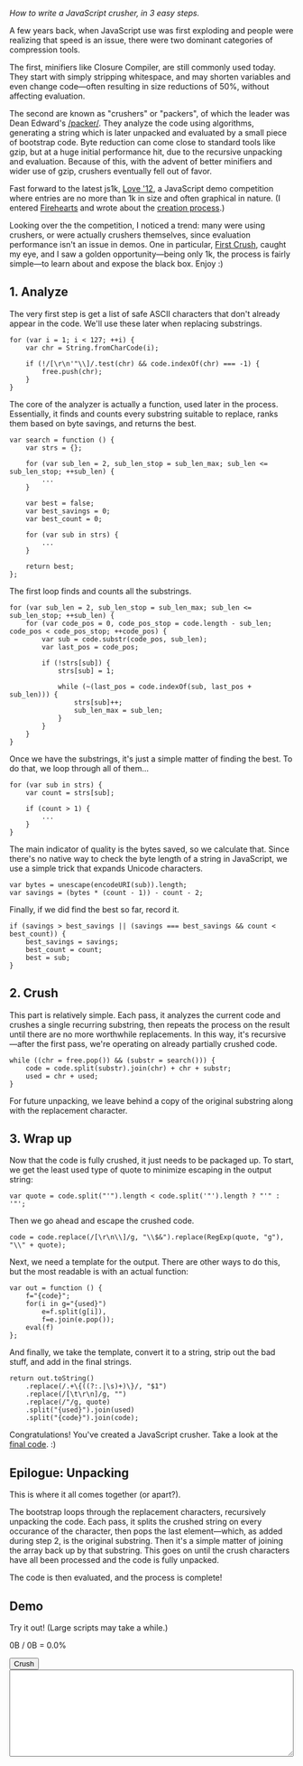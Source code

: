 *How to write a JavaScript crusher, in 3 easy steps.*

A few years back, when JavaScript use was first exploding and people were realizing that speed is an issue, there were two dominant categories of compression tools.

The first, minifiers like Closure Compiler, are still commonly used today. They start with simply stripping whitespace, and may shorten variables and even change code—often resulting in size reductions of 50%, without affecting evaluation.

The second are known as "crushers" or "packers", of which the leader was Dean Edward's [/packer/](http://dean.edwards.name/packer/). They analyze the code using algorithms, generating a string which is later unpacked and evaluated by a small piece of bootstrap code. Byte reduction can come close to standard tools like gzip, but at a huge initial performance hit, due to the recursive unpacking and evaluation. Because of this, with the advent of better minifiers and wider use of gzip, crushers eventually fell out of favor.

Fast forward to the latest js1k, [Love '12](http://js1k.com/2012-love/), a JavaScript demo competition where entries are no more than 1k in size and often graphical in nature. (I entered [Firehearts](http://js1k.com/2012-love/demo/1252) and wrote about the [creation process](/creating-firehearts).)

Looking over the the competition, I noticed a trend: many were using crushers, or were actually crushers themselves, since evaluation performance isn't an issue in demos. One in particular, [First Crush](http://js1k.com/2012-love/demo/1189), caught my eye, and I saw a golden opportunity—being only 1k, the process is fairly simple—to learn about and expose the black box. Enjoy :)

## 1. Analyze

The very first step is get a list of safe ASCII characters that don't already appear in the code. We'll use these later when replacing substrings.

	for (var i = 1; i < 127; ++i) {
		var chr = String.fromCharCode(i);
		
		if (!/[\r\n'"\\]/.test(chr) && code.indexOf(chr) === -1) {
			free.push(chr);
		}
	}

The core of the analyzer is actually a function, used later in the process. Essentially, it finds and counts every substring suitable to replace, ranks them based on byte savings, and returns the best.

	var search = function () {
		var strs = {};
		
		for (var sub_len = 2, sub_len_stop = sub_len_max; sub_len <= sub_len_stop; ++sub_len) {
			...
		}
		
		var best = false;
		var best_savings = 0;
		var best_count = 0;
		
		for (var sub in strs) {
			...
		}
		
		return best;
	};

The first loop finds and counts all the substrings.

	for (var sub_len = 2, sub_len_stop = sub_len_max; sub_len <= sub_len_stop; ++sub_len) {
		for (var code_pos = 0, code_pos_stop = code.length - sub_len; code_pos < code_pos_stop; ++code_pos) {
			var sub = code.substr(code_pos, sub_len);
			var last_pos = code_pos;
			
			if (!strs[sub]) {
				strs[sub] = 1;
				
				while (~(last_pos = code.indexOf(sub, last_pos + sub_len))) {
					strs[sub]++;
					sub_len_max = sub_len;
				}
			}
		}
	}

Once we have the substrings, it's just a simple matter of finding the best. To do that, we loop through all of them...

	for (var sub in strs) {
		var count = strs[sub];
		
		if (count > 1) {
			...
		}
	}

The main indicator of quality is the bytes saved, so we calculate that. Since there's no native way to check the byte length of a string in JavaScript, we use a simple trick that expands Unicode characters.

	var bytes = unescape(encodeURI(sub)).length;
	var savings = (bytes * (count - 1)) - count - 2;

Finally, if we did find the best so far, record it.

	if (savings > best_savings || (savings === best_savings && count < best_count)) {
		best_savings = savings;
		best_count = count;
		best = sub;
	}

## 2. Crush
This part is relatively simple. Each pass, it analyzes the current code and crushes a single recurring substring, then repeats the process on the result until there are no more worthwhile replacements. In this way, it's recursive—after the first pass, we're operating on already partially crushed code.

	while ((chr = free.pop()) && (substr = search())) {
		code = code.split(substr).join(chr) + chr + substr;
		used = chr + used;
	}

For future unpacking, we leave behind a copy of the original substring along with the replacement character.

## 3. Wrap up
Now that the code is fully crushed, it just needs to be packaged up. To start, we get the least used type of quote to minimize escaping in the output string:

	var quote = code.split("'").length < code.split('"').length ? "'" : '"';

Then we go ahead and escape the crushed code.

	code = code.replace(/[\r\n\\]/g, "\\$&").replace(RegExp(quote, "g"), "\\" + quote);

Next, we need a template for the output. There are other ways to do this, but the most readable is with an actual function:

	var out = function () {
		f="{code}";
		for(i in g="{used}")
			e=f.split(g[i]),
			f=e.join(e.pop());
		eval(f)
	};

And finally, we take the template, convert it to a string, strip out the bad stuff, and add in the final strings.

	return out.toString()
		.replace(/.+\{((?:.|\s)+)\}/, "$1")
		.replace(/[\t\r\n]/g, "")
		.replace(/"/g, quote)
		.split("{used}").join(used)
		.split("{code}").join(code);

Congratulations! You've created a JavaScript crusher. Take a look at the [final code](crush.js). :)

## Epilogue: Unpacking
This is where it all comes together (or apart?).

The bootstrap loops through the replacement characters, recursively unpacking the code. Each pass, it splits the crushed string on every occurance of the character, then pops the last element—which, as added during step 2, is the original substring. Then it's a simple matter of joining the array back up by that substring. This goes on until the crush characters have all been processed and the code is fully unpacked.

The code is then evaluated, and the process is complete!

## Demo
<div class="row">
	<div class="col-sm-4">
		<div class="well" style="margin-bottom:0">
			<p>Try it out! (Large scripts may take a while.)</p>
			<p><span id="demo-oldsize">0</span>B / <span id="demo-newsize">0</span>B = <span id="demo-pctsize">0.0</span>%</p>
			<button class="btn btn-block btn-primary" id="demo-run">Crush</button>
		</div>
	</div>
	<div class="col-sm-8">
		<textarea id="demo-txt" style="height:154px; margin:0; width:100%"></textarea>
	</div>
</div>

<script src="crush.js"></script>
<script src="crush-demo.js"></script>